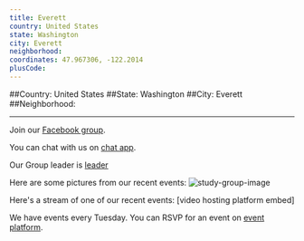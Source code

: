 ```yaml
---
title: Everett
country: United States
state: Washington
city: Everett
neighborhood: 
coordinates: 47.967306, -122.2014
plusCode:
---
```


##Country: United States
##State: Washington
##City: Everett
##Neighborhood: 
*****
Join our [Facebook group](https://www.facebook.com/groups/free.code.camp.everett).

You can chat with us on [chat app]().

Our Group leader is [leader]()

Here are some pictures from our recent events:
![study-group-image]()

Here's a stream of one of our recent events:
[video hosting platform embed]

We have events every Tuesday. You can RSVP for an event on [event platform]().
